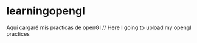 # learningopengl
Aquí cargaré mis practicas de openGl // Here I going to upload my opengl practices
